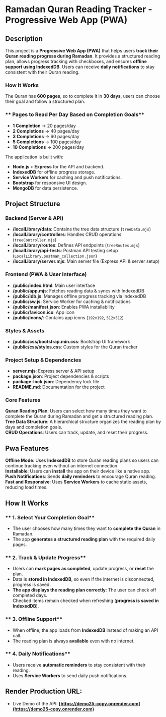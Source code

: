 # Ramadan Quran Reading Tracker -  Progressive Web App (PWA) 

## Description
This project is a **Progressive Web App (PWA)** that helps users **track their Quran reading progress during Ramadan**. It provides a structured reading plan, allows progress tracking with checkboxes, and ensures **offline support using IndexedDB**. Users can receive **daily notifications** to stay consistent with their Quran reading.

### **How It Works**  
The Quran has **600 pages**, so to complete it in **30 days**, users can choose their goal and follow a structured plan.

### ** Pages to Read Per Day Based on Completion Goals**  
- **1 Completion** → 20 pages/day  
- **2 Completions** → 40 pages/day  
- **3 Completions** → 60 pages/day  
- **5 Completions** → 100 pages/day  
- **10 Completions** → 200 pages/day  

The application is built with:
- **Node.js + Express** for the API and backend.
- **IndexedDB** for offline progress storage.
- **Service Workers** for caching and push notifications.
- **Bootstrap** for responsive UI design.
- **MongoDB** for data persistence.

## Project Structure

### **Backend (Server & API)**
- **/localLibrary/data**: Contains the tree data structure (`treeData.mjs`)
- **/localLibrary/controllers**: Handles CRUD operations (`treeController.mjs`)
- **/localLibrary/routes**: Defines API endpoints (`treeRoutes.mjs`)
- **/localLibrary/api-tests**: Postman API testing setup (`LocalLibrary.postman_collection.json`)
- **/localLibrary/server.mjs**: Main server file (Express API & server setup)

### **Frontend (PWA & User Interface)**
- **/public/index.html**: Main user interface
- **/public/app.mjs**: Fetches reading data & syncs with IndexedDB
- **/public/idb.js**: Manages offline progress tracking via IndexedDB
- **/public/sw.js**: Service Worker for caching & notifications
- **/public/manifest.json**: Enables PWA installability
- **/public/favicon.ico**: App icon
- **/public/icons/**: Contains app icons (`192x192`, `512x512`)

### **Styles & Assets**
- **/public/css/bootstrap.min.css**: Bootstrap UI framework
- **/public/css/styles.css**: Custom styles for the Quran tracker

### **Project Setup & Dependencies**
- **server.mjs**: Express server & API setup
- **package.json**: Project dependencies & scripts
- **package-lock.json**: Dependency lock file
- **README.md**: Documentation for the project


###  **Core Features**
**Quran Reading Plan**: Users can select how many times they want to complete the Quran during Ramadan and get a structured reading plan.  
**Tree Data Structure**: A hierarchical structure organizes the reading plan by days and completion goals.  
**CRUD Operations**: Users can track, update, and reset their progress.  


## Pwa Features
**Offline Mode**: Uses **IndexedDB** to store Quran reading plans so users can continue tracking even without an internet connection.  
**Installable**: Users can **install** the app on their device like a native app.  
**Push Notifications**: Sends **daily reminders** to encourage Quran reading.  
**Fast and Responsive**: Uses **Service Workers** to cache static assets, reducing load times.  


##  **How It Works**
### ** 1. Select Your Completion Goal**
- The user chooses how many times they want to **complete the Quran** in Ramadan.
- The app **generates a structured reading plan** with the required daily pages.

### ** 2. Track & Update Progress**
- Users can **mark pages as completed**, update progress, or **reset** the plan.
- Data is **stored in IndexedDB**, so even if the internet is disconnected, progress is saved.
- **The app displays the reading plan correctly**:
  The user can check off completed days.  
  Checked items remain checked when refreshing (**progress is saved in IndexedDB**).

### ** 3. Offline Support**
- When offline, the app loads from **IndexedDB** instead of making an API call.
- The reading plan is always **available** even with no internet.

### ** 4. Daily Notifications**
- Users receive **automatic reminders** to stay consistent with their reading.
- Uses **Service Workers** to send daily push notifications.


## Render Production URL:
- Live Demo of the API: **[https://demo25-copy.onrender.com](https://demo25-copy.onrender.com)**
